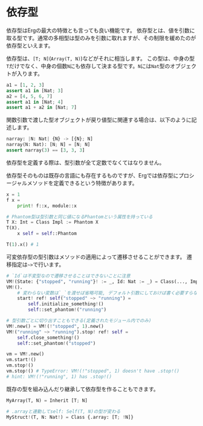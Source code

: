 # 依存型

依存型はErgの最大の特徴とも言っても良い機能です。
依存型とは、値を引数に取る型です。通常の多相型は型のみを引数に取れますが、その制限を緩めたのが依存型といえます。

依存型は、`[T; N]`(`Array(T, N)`)などがそれに相当します。
この型は、中身の型`T`だけでなく、中身の個数`N`にも依存して決まる型です。`N`には`Nat`型のオブジェクトが入ります。

```python
a1 = [1, 2, 3]
assert a1 in [Nat; 3]
a2 = [4, 5, 6, 7]
assert a1 in [Nat; 4]
assert a1 + a2 in [Nat; 7]
```

関数引数で渡した型オブジェクトが戻り値型に関連する場合は、以下のように記述します。

```python
narray: |N: Nat| {N} -> [{N}; N]
narray(N: Nat): [N; N] = [N; N]
assert narray(3) == [3, 3, 3]
```

依存型を定義する際は、型引数が全て定数でなくてはなりません。

依存型そのものは既存の言語にも存在するものですが、Ergでは依存型にプロシージャルメソッドを定義できるという特徴があります。

```python
x = 1
f x =
    print! f::x, module::x

# Phantom型は型引数と同じ値になるPhantomという属性を持っている
T X: Int = Class Impl := Phantom X
T(X).
    x self = self::Phantom

T(1).x() # 1
```

可変依存型の型引数はメソッドの適用によって遷移させることができます。
遷移指定は`~>`で行います。

```python
# `Id`は不変型なので遷移させることはできないことに注意
VM!(State: {"stopped", "running"}! := _, Id: Nat := _) = Class(..., Impl := Phantom! State)
VM!().
    # 変わらない変数は`_`を渡せば省略可能, デフォルト引数にしておけば書く必要すらない
    start! ref! self("stopped" ~> "running") =
        self.initialize_something!()
        self::set_phantom!("running")

# 型引数ごとに切り出すこともできる(定義されたモジュール内でのみ)
VM!.new() = VM!(!"stopped", 1).new()
VM!("running" ~> "running").stop! ref! self =
    self.close_something!()
    self::set_phantom!("stopped")

vm = VM!.new()
vm.start!()
vm.stop!()
vm.stop!() # TypeError: VM!(!"stopped", 1) doesn't have .stop!()
# hint: VM!(!"running", 1) has .stop!()
```

既存の型を組み込んだり継承して依存型を作ることもできます。

```python
MyArray(T, N) = Inherit [T; N]

# .arrayと連動してself: Self(T, N)の型が変わる
MyStruct!(T, N: Nat!) = Class {.array: [T; !N]}
```
